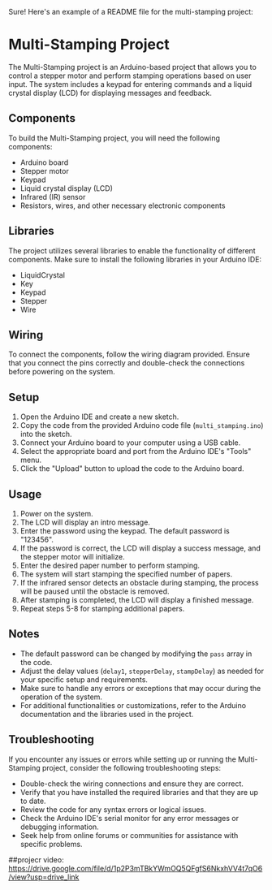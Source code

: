 Sure! Here's an example of a README file for the multi-stamping project:

# Multi-Stamping Project

The Multi-Stamping project is an Arduino-based project that allows you to control a stepper motor and perform stamping operations based on user input. The system includes a keypad for entering commands and a liquid crystal display (LCD) for displaying messages and feedback.

## Components

To build the Multi-Stamping project, you will need the following components:

- Arduino board
- Stepper motor
- Keypad
- Liquid crystal display (LCD)
- Infrared (IR) sensor
- Resistors, wires, and other necessary electronic components

## Libraries

The project utilizes several libraries to enable the functionality of different components. Make sure to install the following libraries in your Arduino IDE:

- LiquidCrystal
- Key
- Keypad
- Stepper
- Wire

## Wiring

To connect the components, follow the wiring diagram provided. Ensure that you connect the pins correctly and double-check the connections before powering on the system.

## Setup

1. Open the Arduino IDE and create a new sketch.
2. Copy the code from the provided Arduino code file (`multi_stamping.ino`) into the sketch.
3. Connect your Arduino board to your computer using a USB cable.
4. Select the appropriate board and port from the Arduino IDE's "Tools" menu.
5. Click the "Upload" button to upload the code to the Arduino board.

## Usage

1. Power on the system.
2. The LCD will display an intro message.
3. Enter the password using the keypad. The default password is "123456".
4. If the password is correct, the LCD will display a success message, and the stepper motor will initialize.
5. Enter the desired paper number to perform stamping.
6. The system will start stamping the specified number of papers.
7. If the infrared sensor detects an obstacle during stamping, the process will be paused until the obstacle is removed.
8. After stamping is completed, the LCD will display a finished message.
9. Repeat steps 5-8 for stamping additional papers.

## Notes

- The default password can be changed by modifying the `pass` array in the code.
- Adjust the delay values (`delay1`, `stepperDelay`, `stampDelay`) as needed for your specific setup and requirements.
- Make sure to handle any errors or exceptions that may occur during the operation of the system.
- For additional functionalities or customizations, refer to the Arduino documentation and the libraries used in the project.

## Troubleshooting

If you encounter any issues or errors while setting up or running the Multi-Stamping project, consider the following troubleshooting steps:

- Double-check the wiring connections and ensure they are correct.
- Verify that you have installed the required libraries and that they are up to date.
- Review the code for any syntax errors or logical issues.
- Check the Arduino IDE's serial monitor for any error messages or debugging information.
- Seek help from online forums or communities for assistance with specific problems.

##projecr video: https://drive.google.com/file/d/1p2P3mTBkYWmOQ5QFgfS6NkxhVV4t7qO6/view?usp=drive_link
